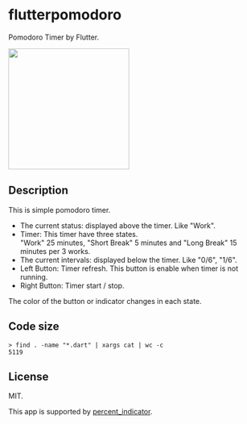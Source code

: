 # flutterpomodoro

Pomodoro Timer by Flutter.

<img src="screenshots/flutterpomodoro.gif" width="240px">

## Description

This is simple pomodoro timer.

- The current status: displayed above the timer. Like "Work".  
- Timer: This timer have three states.  
"Work" 25 minutes, "Short Break" 5 minutes and "Long Break" 15 minutes per 3 works.  
- The current intervals: displayed below the timer. Like "0/6", "1/6".  
- Left Button: Timer refresh. This button is enable when timer is not running.  
- Right Button: Timer start / stop.  

The color of the button or indicator changes in each state.

## Code size

```
> find . -name "*.dart" | xargs cat | wc -c
5119
```

## License

MIT.

This app is supported by [percent_indicator](https://pub.dartlang.org/packages/percent_indicator).

